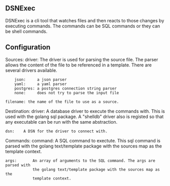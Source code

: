 
DSNExec
-------

DSNExec is a cli tool that watches files and then reacts to those changes
by executing commands. The commands can be SQL commands or they can be
shell commands.

Configuration
-------------

Sources:
    driver: The driver is used for parsing the source file. The parser allows 
            the content of the file to be referenced in a template. There are
            several drivers available.

        json:     a json parser
        yaml:     a yaml parser
        postgres: a postgres connection string parser
        none:     does not try to parse the input file
    
    filename: the name of the file to use as a source.

Destination:
    driver: A database driver to execute the commands with. This is used
            with the golang sql package. A "shelldb" driver also is registed
            so that any executable can be run with the same abstraction.

    dsn:    A DSN for the driver to connect with.

Commands:
    command:    A SQL command to exectute. This sql command is parsed with
                the golang text/template package with the sources map as the
                template context.

    args:       An array of arguments to the SQL command. The args are parsed with
                the golang text/template package with the sources map as the
                template context.